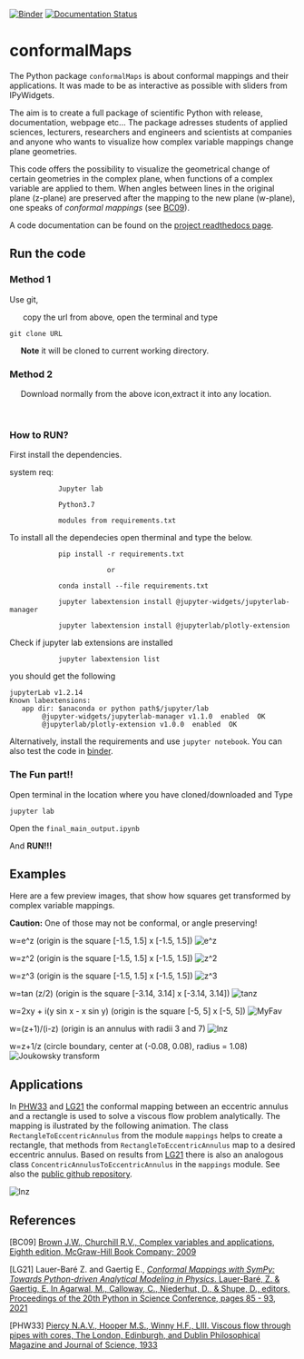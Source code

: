 [![Binder](https://mybinder.org/badge_logo.svg)](https://mybinder.org/v2/gh/zolabar/Conformal-Maps/HEAD) [![Documentation Status](https://readthedocs.org/projects/conformal-maps/badge/?version=latest)](https://conformal-maps.readthedocs.io/en/latest/?badge=latest)
# conformalMaps

The Python package ```conformalMaps``` is about conformal mappings and their applications. It was made to be as interactive as possible with sliders from IPyWidgets. 

The aim is to create a full package of scientific Python with release, documentation, webpage etc... The package adresses students of applied sciences, lecturers, researchers and engineers and scientists at companies and anyone who wants to visualize how complex variable mappings change plane geometries.

This code offers the possibility to visualize the geometrical change of certain geometries in the complex plane, when functions of a complex variable are applied to them. When angles between lines in the original plane (z-plane) are preserved after the mapping to the new plane (w-plane), one speaks of *conformal mappings* (see [BC09](https://www.mheducation.com/highered/product/complex-variables-applications-brown-churchill/M9780073383170.html)). 

A code documentation can be found on the [project readthedocs page](https://conformal-maps.readthedocs.io/en/latest/index.html).


## Run the code

### Method 1
Use git,

&nbsp;&nbsp; &nbsp;&nbsp; copy the url from above, open the terminal and type
```
git clone URL
```
&nbsp;&nbsp;&nbsp;&nbsp; **Note** it will be cloned to current working directory.

### Method 2
&nbsp;&nbsp;&nbsp;&nbsp; Download normally from the above icon,extract it into any location.

&nbsp;&nbsp;

### How to RUN?

First install the dependencies.

system req:
```
            Jupyter lab

            Python3.7

            modules from requirements.txt

```
To install all the dependecies open therminal and type the below.
```
            pip install -r requirements.txt

                        or

            conda install --file requirements.txt

            jupyter labextension install @jupyter-widgets/jupyterlab-manager

            jupyter labextension install @jupyterlab/plotly-extension
```
Check if jupyter lab extensions are installed
```
            jupyter labextension list
```
you should get the following
```
jupyterLab v1.2.14
Known labextensions:
   app dir: $anaconda or python path$/jupyter/lab
        @jupyter-widgets/jupyterlab-manager v1.1.0  enabled  OK
        @jupyterlab/plotly-extension v1.0.0  enabled  OK
```

Alternatively, install the requirements and use ```jupyter notebook```. You can also test the code in [binder](https://mybinder.org/).

### The Fun part!!
Open terminal in the location where you have cloned/downloaded and Type
```
jupyter lab
```

Open the `final_main_output.ipynb`

And **RUN!!!**

## Examples

Here are a few preview images, that show how squares get transformed by complex variable mappings. 

**Caution:** One of those may not be conformal, or angle preserving! 

w=e^z (origin is the square [-1.5, 1.5] x [-1.5, 1.5])
![e^z](Figures/e^z.gif)

w=z^2 (origin is the square [-1.5, 1.5] x [-1.5, 1.5])
![z^2](Figures/z^2.png)

w=z^3 (origin is the square [-1.5, 1.5] x [-1.5, 1.5])
![z^3](Figures/z^3.png)

w=tan (z/2) (origin is the square [-3.14, 3.14] x [-3.14, 3.14])
![tanz](Figures/tanz_2.png)

w=2xy + i(y sin x - x sin y) (origin is the square [-5, 5] x [-5, 5])
![MyFav](Figures/MyFav.png)

w=(z+1)/(i-z) (origin is an annulus with radii 3 and 7)
![lnz](Figures/moebius.png)

w=z+1/z (circle boundary, center at (-0.08, 0.08), radius = 1.08)
![Joukowsky transform](Figures/Joukowsky-transform.png)
## Applications

In [PHW33](https://www.tandfonline.com/doi/abs/10.1080/14786443309462212) and [LG21](https://conference.scipy.org/proceedings/scipy2021/lauer_bare_gaertig.html) the conformal mapping between an eccentric annulus and a rectangle is used to solve a viscous flow problem analytically. The mapping is ilustrated by the following animation. The class ```RectangleToEccentricAnnulus``` from the module ```mappings``` helps to create a rectangle, that methods from ```RectangleToEccentricAnnulus``` map to a desired eccentric annulus. Based on results from [LG21](https://conference.scipy.org/proceedings/scipy2021/lauer_bare_gaertig.html) there is also an analogous class ```ConcentricAnnulusToEccentricAnnulus``` in the ```mappings``` module. See also the [public github repository](https://github.com/zolabar/ConformalMappingSympy).

![lnz](Figures/mapping_arctan_colored_boundary.gif)

## References

[BC09] [Brown J.W., Churchill R.V., Complex variables and applications, Eighth edition, McGraw-Hill Book Company; 2009](https://www.mheducation.com/highered/product/complex-variables-applications-brown-churchill/M9780073383170.html)

[LG21] Lauer-Baré Z. and Gaertig E., [*Conformal Mappings with SymPy: Towards Python-driven Analytical Modeling in Physics*. Lauer-Baré, Z. & Gaertig, E. In Agarwal, M., Calloway, C., Niederhut, D., & Shupe, D., editors, Proceedings of the 20th Python in Science Conference, pages 85 - 93, 2021](https://conference.scipy.org/proceedings/scipy2021/lauer_bare_gaertig.html)

[PHW33] [Piercy N.A.V., Hooper M.S., Winny H.F., LIII. Viscous flow through pipes with cores, The London, Edinburgh, and Dublin Philosophical Magazine and Journal of Science, 1933](https://www.tandfonline.com/doi/abs/10.1080/14786443309462212)

